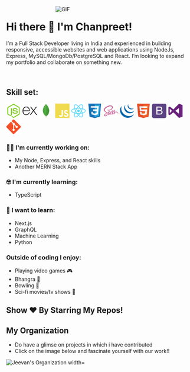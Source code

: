 <img align="right" alt="GIF"  width="370px" src="https://cdn.dribbble.com/users/2344801/screenshots/4774578/alphatestersanimation2.gif" />

# Hi there 👋 I'm Chanpreet!

I’m a Full Stack Developer living in India and experienced in building responsive, accessible websites and web applications using NodeJs, Express, MySQL/MongoDb/PostgreSQL and React. I’m looking to expand my portfolio and collaborate on something new.

</br>

## Skill set:

<p align="left">

<img src="https://raw.githubusercontent.com/chanpreetsinghio/chanpreetsinghio/master/assests/nodejs-original.svg" height="auto" width="40">

<img src="https://raw.githubusercontent.com/chanpreetsinghio/chanpreetsinghio/master/assests/express-original.svg" height="auto" width="40">

<img src="https://raw.githubusercontent.com/chanpreetsinghio/chanpreetsinghio/master/assests/mongodb-original.svg" height="auto" width="40">

<img src="https://raw.githubusercontent.com/chanpreetsinghio/chanpreetsinghio/master/assests/javascript-plain.svg" height="auto" width="40">

<img src="https://raw.githubusercontent.com/chanpreetsinghio/chanpreetsinghio/master/assests/react-original.svg" height="auto" width="40">

<img src="https://raw.githubusercontent.com/chanpreetsinghio/chanpreetsinghio/master/assests/css3-original.svg" height="auto" width="40">

<img src="https://raw.githubusercontent.com/chanpreetsinghio/chanpreetsinghio/master/assests/sass-original.svg" height="auto" width="40">

<img src="https://raw.githubusercontent.com/chanpreetsinghio/chanpreetsinghio/master/assests/jquery-plain.svg" height="auto" width="40">

<img src="https://raw.githubusercontent.com/chanpreetsinghio/chanpreetsinghio/master/assests/html5-original.svg" height="auto" width="40">

<img src="https://raw.githubusercontent.com/chanpreetsinghio/chanpreetsinghio/master/assests/bootstrap-plain.svg" height="auto" width="40">

<img src="https://raw.githubusercontent.com/chanpreetsinghio/chanpreetsinghio/master/assests/visualstudio-plain.svg" height="auto" width="40">

<img src="https://raw.githubusercontent.com/chanpreetsinghio/chanpreetsinghio/master/assests/git-original.svg" height="auto" width="40">
</p>

### :technologist: I'm currently working on:

- My Node, Express, and React skills
- Another MERN Stack App

### :nerd_face: I'm currently learning:

- TypeScript

### :thinking: I want to learn:

- Next.js
- GraphQL
- Machine Learning
- Python

### Outside of coding I enjoy:

- Playing video games :video_game:
- Bhangra :man_dancing:
- Bowling :bowling:
- Sci-fi movies/tv shows :vulcan_salute:

<!-- # 𝗠𝘆 𝗦𝘁𝗮𝘁𝘀

![Github stats](https://github-readme-stats.vercel.app/api?username=chanpreetsinghio&show_icons=true&hide_border=true) -->

## Show ❤️ By Starring My Repos!

## My Organization

- Do have a glimse on projects in which i have contributed
- Click on the image below and fascinate yourself with our work!!
<a href="https://github.com/chanpreetsinghio">
  <img align="left" alt="Jeevan's Organization width="1px" src="https://www.shootdartsolutions.com/img/service/web-design.gif" />
</a>
